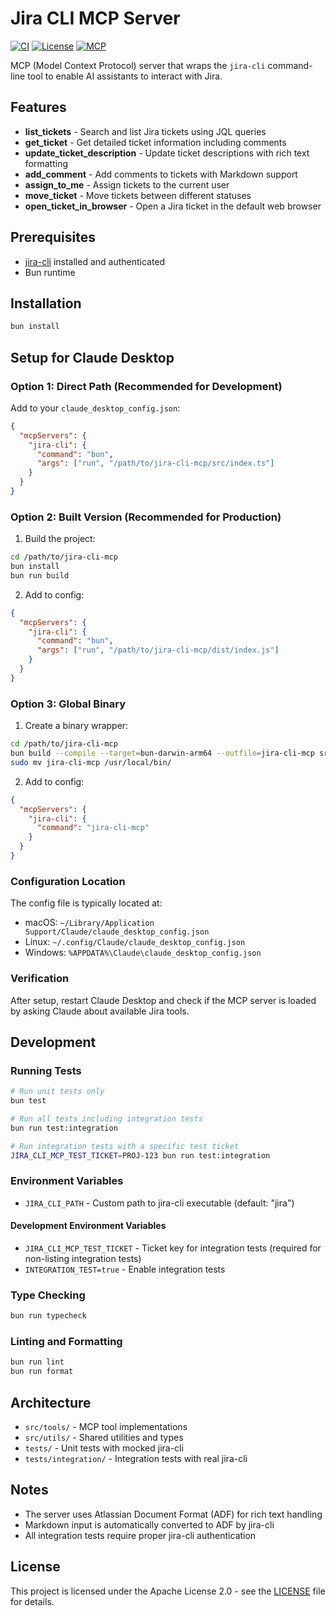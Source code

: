 # Jira CLI MCP Server

[![CI](https://github.com/choplin/jira-cli-mcp/actions/workflows/ci.yml/badge.svg)](https://github.com/choplin/jira-cli-mcp/actions/workflows/ci.yml)
[![License](https://img.shields.io/badge/License-Apache%202.0-blue.svg)](https://opensource.org/licenses/Apache-2.0)
[![MCP](https://img.shields.io/badge/MCP-1.0-green.svg)](https://modelcontextprotocol.io)

MCP (Model Context Protocol) server that wraps the `jira-cli` command-line tool to enable AI assistants to interact with Jira.

## Features

- **list_tickets** - Search and list Jira tickets using JQL queries
- **get_ticket** - Get detailed ticket information including comments
- **update_ticket_description** - Update ticket descriptions with rich text formatting
- **add_comment** - Add comments to tickets with Markdown support
- **assign_to_me** - Assign tickets to the current user
- **move_ticket** - Move tickets between different statuses
- **open_ticket_in_browser** - Open a Jira ticket in the default web browser

## Prerequisites

- [jira-cli](https://github.com/ankitpokhrel/jira-cli) installed and authenticated
- Bun runtime

## Installation

```bash
bun install
```

## Setup for Claude Desktop

### Option 1: Direct Path (Recommended for Development)

Add to your `claude_desktop_config.json`:

```json
{
  "mcpServers": {
    "jira-cli": {
      "command": "bun",
      "args": ["run", "/path/to/jira-cli-mcp/src/index.ts"]
    }
  }
}
```

### Option 2: Built Version (Recommended for Production)

1. Build the project:

```bash
cd /path/to/jira-cli-mcp
bun install
bun run build
```

2. Add to config:

```json
{
  "mcpServers": {
    "jira-cli": {
      "command": "bun",
      "args": ["run", "/path/to/jira-cli-mcp/dist/index.js"]
    }
  }
}
```

### Option 3: Global Binary

1. Create a binary wrapper:

```bash
cd /path/to/jira-cli-mcp
bun build --compile --target=bun-darwin-arm64 --outfile=jira-cli-mcp src/index.ts
sudo mv jira-cli-mcp /usr/local/bin/
```

2. Add to config:

```json
{
  "mcpServers": {
    "jira-cli": {
      "command": "jira-cli-mcp"
    }
  }
}
```

### Configuration Location

The config file is typically located at:

- macOS: `~/Library/Application Support/Claude/claude_desktop_config.json`
- Linux: `~/.config/Claude/claude_desktop_config.json`
- Windows: `%APPDATA%\Claude\claude_desktop_config.json`

### Verification

After setup, restart Claude Desktop and check if the MCP server is loaded by asking Claude about available Jira tools.

## Development

### Running Tests

```bash
# Run unit tests only
bun test

# Run all tests including integration tests
bun run test:integration

# Run integration tests with a specific test ticket
JIRA_CLI_MCP_TEST_TICKET=PROJ-123 bun run test:integration
```

### Environment Variables

- `JIRA_CLI_PATH` - Custom path to jira-cli executable (default: "jira")

#### Development Environment Variables

- `JIRA_CLI_MCP_TEST_TICKET` - Ticket key for integration tests (required for non-listing integration tests)
- `INTEGRATION_TEST=true` - Enable integration tests

### Type Checking

```bash
bun run typecheck
```

### Linting and Formatting

```bash
bun run lint
bun run format
```

## Architecture

- `src/tools/` - MCP tool implementations
- `src/utils/` - Shared utilities and types
- `tests/` - Unit tests with mocked jira-cli
- `tests/integration/` - Integration tests with real jira-cli

## Notes

- The server uses Atlassian Document Format (ADF) for rich text handling
- Markdown input is automatically converted to ADF by jira-cli
- All integration tests require proper jira-cli authentication

## License

This project is licensed under the Apache License 2.0 - see the [LICENSE](LICENSE) file for details.
